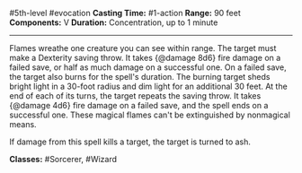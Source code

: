 #5th-level #evocation
**Casting Time:** #1-action
**Range:** 90 feet
**Components:** V
**Duration:** Concentration, up to 1 minute

---

Flames wreathe one creature you can see within range. The target must make a Dexterity saving throw. It takes {@damage 8d6} fire damage on a failed save, or half as much damage on a successful one. On a failed save, the target also burns for the spell's duration. The burning target sheds bright light in a 30-foot radius and dim light for an additional 30 feet. At the end of each of its turns, the target repeats the saving throw. It takes {@damage 4d6} fire damage on a failed save, and the spell ends on a successful one. These magical flames can't be extinguished by nonmagical means.

If damage from this spell kills a target, the target is turned to ash.


**Classes:** #Sorcerer, #Wizard
